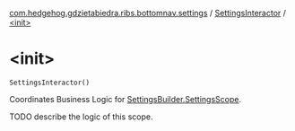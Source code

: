 [com.hedgehog.gdzietabiedra.ribs.bottomnav.settings](../index.md) / [SettingsInteractor](index.md) / [&lt;init&gt;](./-init-.md)

# &lt;init&gt;

`SettingsInteractor()`

Coordinates Business Logic for [SettingsBuilder.SettingsScope](#).

TODO describe the logic of this scope.

